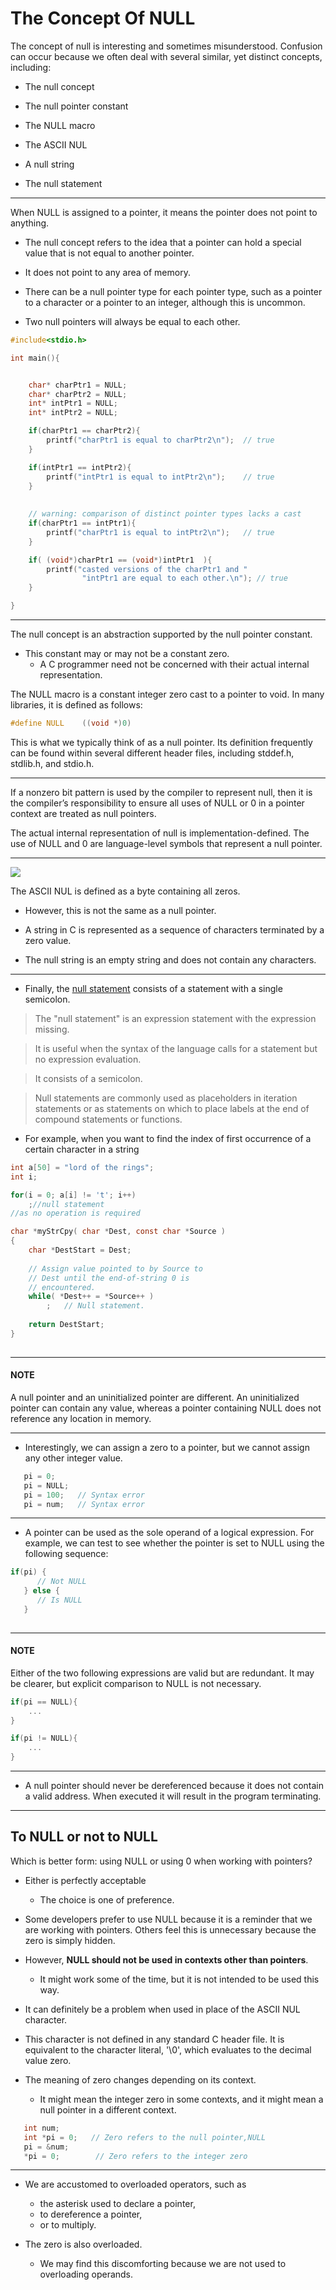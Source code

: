 # The Concept Of NULL

The concept of null is interesting and sometimes misunderstood. Confusion can occur because we often deal with several similar, yet distinct concepts, including:

* The null concept

* The null pointer constant

* The NULL macro

* The ASCII NUL

* A null string

* The null statement

---

When NULL is assigned to a pointer, it means the pointer does not point to anything. 

* The null concept refers to the idea that a pointer can hold a special value that is not equal to another pointer. 

* It does not point to any area of memory. 

* There can be a null pointer type for each pointer type, such as a pointer to a character or a pointer to an integer, although this is uncommon.


* Two null pointers will always be equal to each other. 

```c
#include<stdio.h>

int main(){


    char* charPtr1 = NULL;
    char* charPtr2 = NULL;
    int* intPtr1 = NULL;
    int* intPtr2 = NULL;

    if(charPtr1 == charPtr2){
        printf("charPtr1 is equal to charPtr2\n");  // true
    }

    if(intPtr1 == intPtr2){
        printf("intPtr1 is equal to intPtr2\n");    // true
    }
    
    
    // warning: comparison of distinct pointer types lacks a cast
    if(charPtr1 == intPtr1){                        
        printf("charPtr1 is equal to intPtr2\n");   // true
    }

    if( (void*)charPtr1 == (void*)intPtr1  ){   
        printf("casted versions of the charPtr1 and "
                "intPtr1 are equal to each other.\n"); // true
    }

}
```

---

The null concept is an abstraction supported by the null pointer constant.

* This constant may or may not be a constant zero. 
    * A C programmer need not be concerned with their actual internal representation.

The NULL macro is a constant integer zero cast to a pointer to void. In many libraries, it is defined as follows:

```c
#define NULL    ((void *)0)
```

This is what we typically think of as a null pointer. Its definition frequently can be found within several different header files, including stddef.h, stdlib.h, and stdio.h.

---

If a nonzero bit pattern is used by the compiler to represent null, then it is the compiler’s responsibility to ensure all uses of NULL or 0 in a pointer context are treated as null pointers. 

The actual internal representation of null is implementation-defined. The use of NULL and 0 are language-level symbols that represent a null pointer.

--- 


![](img/ascii.png)


The ASCII NUL is defined as a byte containing all zeros. 

* However, this is not the same as a null pointer. 

* A string in C is represented as a sequence of characters terminated by a zero value. 

* The null string is an empty string and does not contain any characters. 

---

* Finally, the [null statement](https://msdn.microsoft.com/en-us/library/1zea45ac.aspx) consists of a statement with a single semicolon.

> The "null statement" is an expression statement with the expression missing. 

> It is useful when the syntax of the language calls for a statement but no expression evaluation. 

> It consists of a semicolon.
  
> Null statements are commonly used as placeholders in iteration statements or as statements on which to place labels at the end of compound statements or functions.

* For example, when you want to find the index of first occurrence of a certain character in a string


```c
int a[50] = "lord of the rings";
int i;

for(i = 0; a[i] != 't'; i++)
    ;//null statement
//as no operation is required
```

```c
char *myStrCpy( char *Dest, const char *Source )  
{  
    char *DestStart = Dest;  
  
    // Assign value pointed to by Source to  
    // Dest until the end-of-string 0 is  
    // encountered.  
    while( *Dest++ = *Source++ )  
        ;   // Null statement.  
  
    return DestStart;  
}  
  
```

---

#### NOTE

A null pointer and an uninitialized pointer are different. An uninitialized pointer can contain any value, whereas a pointer containing NULL does not reference any location in memory.

---

* Interestingly, we can assign a zero to a pointer, but we cannot assign any other integer value.

```c
   pi = 0;
   pi = NULL;
   pi = 100;   // Syntax error
   pi = num;   // Syntax error
```

---

* A pointer can be used as the sole operand of a logical expression. For example, we can test to see whether the pointer is set to NULL using the following sequence:

```c
if(pi) {
      // Not NULL
   } else {
      // Is NULL
   }
   
```

---

#### NOTE

Either of the two following expressions are valid but are redundant. It may be clearer, but explicit comparison to NULL is not necessary.

```c
if(pi == NULL){
    ...
}

if(pi != NULL){
    ...
}
```

---

* A null pointer should never be dereferenced because it does not contain a valid address. When executed it will result in the program terminating.

---

## To NULL or not to NULL

Which is better form: using NULL or using 0 when working with pointers?

* Either is perfectly acceptable 
    * The choice is one of preference.

* Some developers prefer to use NULL because it is a reminder that we are working with pointers. Others feel this is unnecessary because the zero is simply hidden.

* However, **NULL should not be used in contexts other than pointers**.
    * It might work some of the time, but it is not intended to be used this way.

* It can definitely be a problem when used in place of the ASCII NUL character.

* This character is not defined in any standard C header file. It is equivalent to the character literal, '\0', which evaluates to the decimal value zero.

* The meaning of zero changes depending on its context. 
    * It might mean the integer zero in some contexts, and it might mean a null pointer in a different context. 
    
```c
   int num;
   int *pi = 0;   // Zero refers to the null pointer,NULL
   pi = &num;
   *pi = 0;        // Zero refers to the integer zero
```

---

* We are accustomed to overloaded operators, such as 
    * the asterisk used to declare a pointer,
    * to dereference a pointer, 
    * or to multiply.

* The zero is also overloaded. 
    * We may find this discomforting because we are not used to overloading operands.
